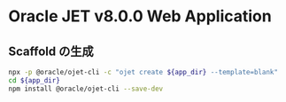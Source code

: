 # Oracle JET v8.0.0 Web Application

## Scaffold の生成

```sh
npx -p @oracle/ojet-cli -c "ojet create ${app_dir} --template=blank"
cd ${app_dir}
npm install @oracle/ojet-cli --save-dev
```